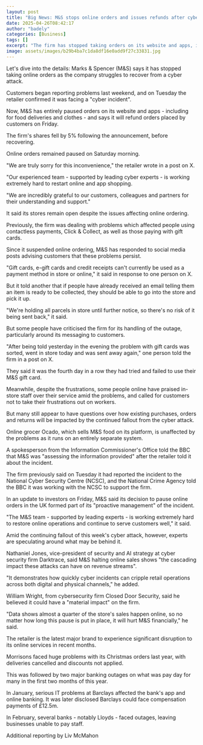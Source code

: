 ```yaml
---
layout: post
title: "Big News: M&S stops online orders and issues refunds after cyber attack"
date: 2025-04-26T08:42:17
author: "badely"
categories: [Business]
tags: []
excerpt: "The firm has stopped taking orders on its website and apps, including for food and clothes."
image: assets/images/b29b4ba7c1da8df16e0add9f27c33831.jpg
---
```


Let's dive into the details: Marks & Spencer (M&S) says it has stopped taking online orders as the company struggles to recover from a cyber attack.

Customers began reporting problems last weekend, and on Tuesday the retailer confirmed it was facing a "cyber incident".

Now, M&S has entirely paused orders on its website and apps - including for food deliveries and clothes - and says it will refund orders placed by customers on Friday.

The firm's shares fell by 5% following the announcement, before recovering. 

Online orders remained paused on Saturday morning.

"We are truly sorry for this inconvenience," the retailer wrote in a post on X.

"Our experienced team - supported by leading cyber experts - is working extremely hard to restart online and app shopping.

"We are incredibly grateful to our customers, colleagues and partners for their understanding and support."

It said its stores remain open despite the issues affecting online ordering.

Previously, the firm was dealing with problems which affected people using contactless payments, Click & Collect, as well as those paying with gift cards.

Since it suspended online ordering, M&S has responded to social media posts advising customers that these problems persist.

"Gift cards, e-gift cards and credit receipts can't currently be used as a payment method in store or online," it said in response to one person on X.

But it told another that if people have already received an email telling them an item is ready to be collected, they should be able to go into the store and pick it up.

"We're holding all parcels in store until further notice, so there's no risk of it being sent back," it said.

But some people have criticised the firm for its handling of the outage, particularly around its messaging to customers.

"After being told yesterday in the evening the problem with gift cards was sorted, went in store today and was sent away again," one person told the firm in a post on X.

They said it was the fourth day in a row they had tried and failed to use their M&S gift card.

Meanwhile, despite the frustrations, some people online have praised in-store staff over their service amid the problems, and called for customers not to take their frustrations out on workers.

But many still appear to have questions over how existing purchases, orders and returns will be impacted by the continued fallout from the cyber attack.

Online grocer Ocado, which sells M&S food on its platform, is unaffected by the problems as it runs on an entirely separate system.

A spokesperson from the Information Commissioner's Office told the BBC that M&S was "assessing the information provided" after the retailer told it about the incident.

The firm previously said on Tuesday it had reported the incident to the National Cyber Security Centre (NCSC), and the National Crime Agency told the BBC it was working with the NCSC to support the firm.

In an update to investors on Friday, M&S said its decision to pause online orders in the UK formed part of its "proactive management" of the incident.

"The M&S team - supported by leading experts - is working extremely hard to restore online operations and continue to serve customers well," it said.

Amid the continuing fallout of this week's cyber attack, however, experts are speculating around what may be behind it.

Nathaniel Jones, vice-president of security and AI strategy at cyber security firm Darktrace, said M&S halting online sales shows "the cascading impact these attacks can have on revenue streams". 

"It demonstrates how quickly cyber incidents can cripple retail operations across both digital and physical channels," he added.

William Wright, from cybersecurity firm Closed Door Security, said he believed it could have a "material impact" on the firm.

"Data shows almost a quarter of the store's sales happen online, so no matter how long this pause is put in place, it will hurt M&S financially," he said.

The retailer is the latest major brand to experience significant disruption to its online services in recent months.

Morrisons faced huge problems with its Christmas orders last year, with deliveries cancelled and discounts not applied.

This was followed by two major banking outages on what was pay day for many in the first two months of this year.

In January, serious IT problems at Barclays affected the bank's app and online banking. It was later disclosed Barclays could face compensation payments of £12.5m.

In February, several banks - notably Lloyds - faced outages, leaving businesses unable to pay staff.

Additional reporting by Liv McMahon

